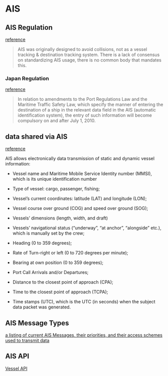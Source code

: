 # AIS

## AIS Regulation

[reference](https://community.magicport.ai/t/indicating-the-port-of-destination-in-ais/1152)

> AIS was originally designed to avoid collisions, not as a vessel tracking & destination tracking system. There is a lack of consensus on standardizing AIS usage, there is no common body that mandates this.

### Japan Regulation

[reference](https://www.kaiho.mlit.go.jp/03kanku/h22houkaisei/sozai/guide3_e.pdf)

> In relation to amendments to the Port Regulations Law and the Maritime Traffic Safety Law, which specify the manner of entering the destination of a ship in the relevant data field in the AIS (automatic identification system), the entry of such information will become compulsory on and after July 1, 2010.

## data shared via AIS

[reference](https://sinay.ai/en/understand-everything-about-ais/)

AIS allows electronically data transmission of static and dynamic vessel information:  

* Vessel name and Maritime Mobile Service Identity number (MMSI), which is its unique identification number 

* Type of vessel: cargo, passenger, fishing; 

* Vessel’s current coordinates: latitude (LAT) and longitude (LON); 

* Vessel course over ground (COG) and speed over ground (SOG); 

* Vessels’ dimensions (length, width, and draft)  

* Vessels’ navigational status (“underway”, “at anchor”, “alongside” etc.), which is manually set by the crew;  

* Heading (0 to 359 degrees);  

* Rate of Turn-right or left (0 to 720 degrees per minute); 

* Bearing at own position (0 to 359 degrees); 

* Port Call Arrivals and/or Departures; 

* Distance to the closest point of approach (CPA);  

* Time to the closest point of approach (TCPA);  

* Time stamps (UTC), which is the UTC (in seconds) when the subject data packet was generated.

## AIS Message Types

[a listing of current AIS Messages, their priorities, and their access schemes used to transmit data](https://www.navcen.uscg.gov/ais-messages) 

## AIS API

[Vessel API](https://sinay.ai/en/sinay-hub/vessel-api/)

 
